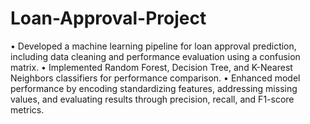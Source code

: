 # Loan-Approval-Project
•	Developed a machine learning pipeline for loan approval prediction, including data cleaning and
 performance evaluation using a confusion matrix.
•	Implemented Random Forest, Decision Tree, and K-Nearest Neighbors classifiers for performance comparison.
•	Enhanced model performance by encoding standardizing features, addressing missing values, and 
evaluating results through precision, recall, and F1-score metrics.
